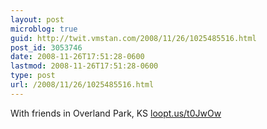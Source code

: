 ```yaml
---
layout: post
microblog: true
guid: http://twit.vmstan.com/2008/11/26/1025485516.html
post_id: 3053746
date: 2008-11-26T17:51:28-0600
lastmod: 2008-11-26T17:51:28-0600
type: post
url: /2008/11/26/1025485516.html
---
```

With friends in Overland Park, KS [loopt.us/t0JwOw](http://loopt.us/t0JwOw)
